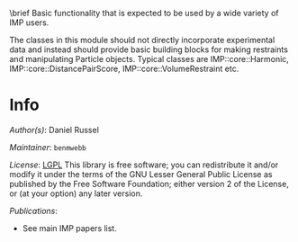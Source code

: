 \brief Basic functionality that is expected to be used by a wide variety of IMP users.

The classes in this module should not directly incorporate experimental data and instead should provide basic building blocks for making restraints and manipulating Particle objects. Typical classes are IMP::core::Harmonic, IMP::core::DistancePairScore, IMP::core::VolumeRestraint etc.

# Info

_Author(s)_: Daniel Russel

_Maintainer_: `benmwebb`

_License_: [LGPL](http://www.gnu.org/licenses/old-licenses/lgpl-2.1.html)
This library is free software; you can redistribute it and/or
modify it under the terms of the GNU Lesser General Public
License as published by the Free Software Foundation; either
version 2 of the License, or (at your option) any later version.

_Publications_:
 - See main IMP papers list.
